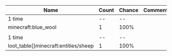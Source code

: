 | Name                                 | Count | Chance | Comment |
| ------------------------------------ | ----- | ------ | ------- |
| 1 time                               |    -- |     -- |         |
| minecraft:blue_wool                  |     1 |   100% |         |
|                                      |       |        |         |
| 1 time                               |    -- |     -- |         |
| loot_table[]minecraft:entities/sheep |     1 |   100% |         |
